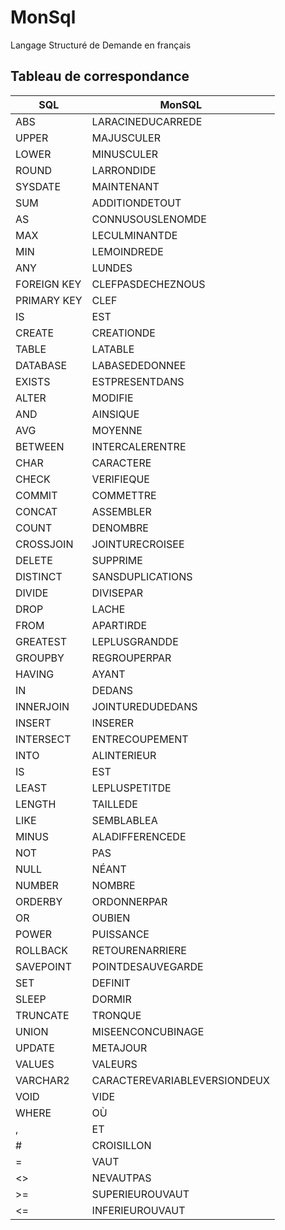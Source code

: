 # MonSql

Langage Structuré de Demande en français

## Tableau de correspondance

| SQL         | MonSQL                       | 
|-------------|------------------------------| 
| ABS         | LARACINEDUCARREDE            | 
| UPPER       | MAJUSCULER                   | 
| LOWER       | MINUSCULER                   | 
| ROUND       | LARRONDIDE                   | 
| SYSDATE     | MAINTENANT                   | 
| SUM         | ADDITIONDETOUT               | 
| AS          | CONNUSOUSLENOMDE             | 
| MAX         | LECULMINANTDE                | 
| MIN         | LEMOINDREDE                  | 
| ANY         | LUNDES                       | 
| FOREIGN KEY | CLEFPASDECHEZNOUS            | 
| PRIMARY KEY | CLEF                         | 
| IS          | EST                          | 
| CREATE      | CREATIONDE                   | 
| TABLE       | LATABLE                      | 
| DATABASE    | LABASEDEDONNEE               | 
| EXISTS      | ESTPRESENTDANS               | 
| ALTER       | MODIFIE                      | 
| AND         | AINSIQUE                     | 
| AVG         | MOYENNE                      | 
| BETWEEN     | INTERCALERENTRE              | 
| CHAR        | CARACTERE                    | 
| CHECK       | VERIFIEQUE                   | 
| COMMIT      | COMMETTRE                    | 
| CONCAT      | ASSEMBLER                    | 
| COUNT       | DENOMBRE                     | 
| CROSSJOIN   | JOINTURECROISEE              | 
| DELETE      | SUPPRIME                     | 
| DISTINCT    | SANSDUPLICATIONS             | 
| DIVIDE      | DIVISEPAR                    | 
| DROP        | LACHE                        | 
| FROM        | APARTIRDE                    | 
| GREATEST    | LEPLUSGRANDDE                | 
| GROUPBY     | REGROUPERPAR                 | 
| HAVING      | AYANT                        | 
| IN          | DEDANS                       | 
| INNERJOIN   | JOINTUREDUDEDANS             | 
| INSERT      | INSERER                      | 
| INTERSECT   | ENTRECOUPEMENT               | 
| INTO        | ALINTERIEUR                  | 
| IS          | EST                          | 
| LEAST       | LEPLUSPETITDE                | 
| LENGTH      | TAILLEDE                     | 
| LIKE        | SEMBLABLEA                   | 
| MINUS       | ALADIFFERENCEDE              | 
| NOT         | PAS                          | 
| NULL        | NÉANT                        | 
| NUMBER      | NOMBRE                       | 
| ORDERBY     | ORDONNERPAR                  | 
| OR          | OUBIEN                       | 
| POWER       | PUISSANCE                    | 
| ROLLBACK    | RETOURENARRIERE              | 
| SAVEPOINT   | POINTDESAUVEGARDE            | 
| SET         | DEFINIT                      | 
| SLEEP       | DORMIR                       | 
| TRUNCATE    | TRONQUE                      | 
| UNION       | MISEENCONCUBINAGE            | 
| UPDATE      | METAJOUR                     | 
| VALUES      | VALEURS                      | 
| VARCHAR2    | CARACTEREVARIABLEVERSIONDEUX | 
| VOID        | VIDE                         | 
| WHERE       | OÙ                           | 
| ,           | ET                           | 
| #           | CROISILLON                   | 
| =           | VAUT                         | 
| <>          | NEVAUTPAS                    | 
| >=          | SUPERIEUROUVAUT              | 
| <=          | INFERIEUROUVAUT              | 

